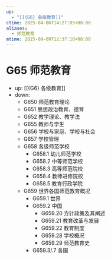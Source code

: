 ```yaml
---
up:
  - "[[{G6} 各级教育]]"
ctime: 2025-04-06T14:27:05+08:00
aliases:
  - 师范教育
mtime: 2025-09-09T12:37:18+08:00
---
```


# G65 师范教育

- up: [[{G6} 各级教育]]
- down:	
	- G650 师范教育理论
	- G651 思想政治教育、德育
	- G652 教学理论、教学法
	- G655 教师与学生
	- G656 学校与家庭、学校与社会
	- G657 学校管理
	- G658 各级师范学校
		- G658.1 幼儿师范学校
		- G658.2 中等师范学校
		- G658.3 高等师范院校
		- G658.4 教师进修院校
		- G658.5 教育行政学院
	- G659 世界各国师范教育概况
		- G659.1 世界
		- G659.2 中国
			- G659.20 方针政策及其阐述
			- G659.21 教育改革与发展
			- G659.22 教育制度
			- G659.28 学校概况
			- G659.29 师范教育史
		- G659.3/.7 各国
	
